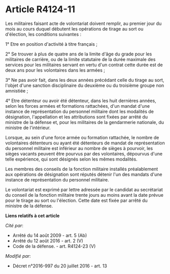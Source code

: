 # Article R4124-11

Les militaires faisant acte de volontariat doivent remplir, au premier jour du mois au cours duquel débutent les opérations
de tirage au sort ou d'élection, les conditions suivantes :

1° Etre en position d'activité à titre français ;

2° Se trouver à plus de quatre ans de la limite d'âge du grade pour les militaires de carrière, ou de la limite statutaire de
la durée maximale des services pour les militaires servant en vertu d'un contrat cette durée est de deux ans pour les
volontaires dans les armées ;

3° Ne pas avoir fait, dans les deux années précédant celle du tirage au sort, l'objet d'une sanction disciplinaire du
deuxième ou du troisième groupe non amnistiée ;

4° Etre détenteur ou avoir été détenteur, dans les huit dernières années, selon les forces armées et formations rattachées,
d'un mandat d'une instance de représentation du personnel militaire dont les modalités de désignation, l'appellation et les
attributions sont fixées par arrêté du ministre de la défense et, pour les militaires de la gendarmerie nationale, du
ministre de l'intérieur. 

Lorsque, au sein d'une force armée ou formation rattachée, le nombre de volontaires détenteurs ou ayant été détenteurs de
mandat de représentation du personnel militaire est inférieur au nombre de sièges à pourvoir, les sièges vacants peuvent être
pourvus par des volontaires, dépourvus d'une telle expérience, qui sont désignés selon les mêmes modalités. 

Les membres des conseils de la fonction militaire installés préalablement aux opérations de désignation sont réputés détenir
l'un des mandats d'une instance de représentation du personnel militaire.

Le volontariat est exprimé par lettre adressée par le candidat au secrétariat du conseil de la fonction militaire trente
jours au moins avant la date prévue pour le tirage au sort ou l'élection. Cette date est fixée par arrêté du ministre de la
défense.

**Liens relatifs à cet article**

_Cité par_:

  - Arrêté du 14 août 2009 - art. 5 (Ab)
  - Arrêté du 12 août 2016 - art. 2 (V)
  - Code de la défense. - art. R4124-23 (V)

_Modifié par_:

  - Décret n°2016-997 du 20 juillet 2016 - art. 13
